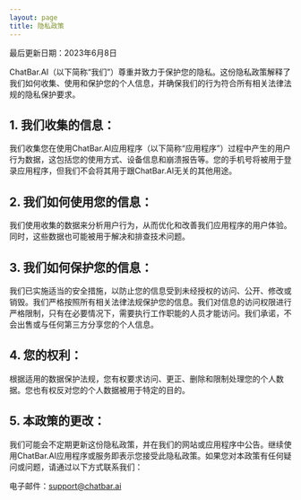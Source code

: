 ```yaml
---
layout: page
title: 隐私政策
---
```


<p class="message">
  最后更新日期：2023年6月8日
</p>
ChatBar.AI（以下简称“我们”）尊重并致力于保护您的隐私。这份隐私政策解释了我们如何收集、使用和保护您的个人信息，并确保我们的行为符合所有相关法律法规的隐私保护要求。

## 1. 我们收集的信息：

我们收集您在使用ChatBar.AI应用程序（以下简称“应用程序”）过程中产生的用户行为数据，这包括您的使用方式、设备信息和崩溃报告等。您的手机号将被用于登录应用程序，但我们不会将其用于跟ChatBar.AI无关的其他用途。

## 2. 我们如何使用您的信息：

我们使用收集的数据来分析用户行为，从而优化和改善我们应用程序的用户体验。同时，这些数据也可能被用于解决和排查技术问题。

## 3. 我们如何保护您的信息：

我们已实施适当的安全措施，以防止您的信息受到未经授权的访问、公开、修改或销毁。我们严格按照所有相关法律法规保护您的信息。我们对信息的访问权限进行严格限制，只有在必要情况下，需要执行工作职能的人员才能访问。我们承诺，不会出售或与任何第三方分享您的个人信息。

## 4. 您的权利：

根据适用的数据保护法规，您有权要求访问、更正、删除和限制处理您的个人数据。您也有权反对您的个人数据被用于特定的目的。

## 5. 本政策的更改：

我们可能会不定期更新这份隐私政策，并在我们的网站或应用程序中公告。继续使用ChatBar.AI应用程序或服务即表示您接受此隐私政策。如果您对本政策有任何疑问或问题，请通过以下方式联系我们：

电子邮件：[support@chatbar.ai](mailto:support@chatbar.ai)
